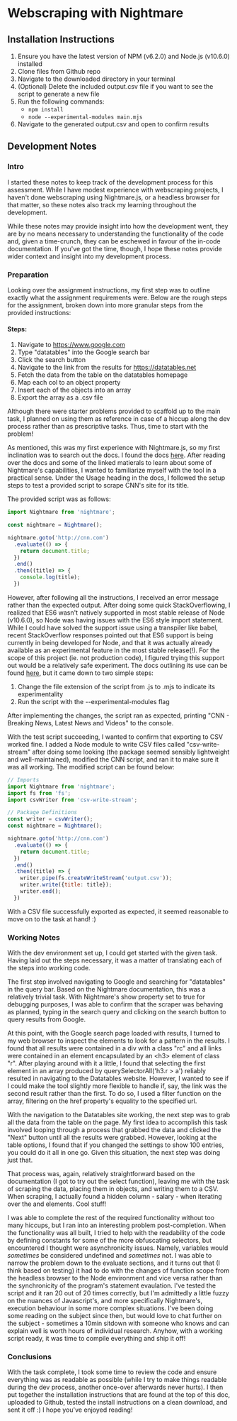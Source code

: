 # Webscraping with Nightmare

## Installation Instructions

1. Ensure you have the latest version of NPM (v6.2.0) and Node.js (v10.6.0) installed 
2. Clone files from Github repo
3. Navigate to the downloaded directory in your terminal
4. (Optional) Delete the included output.csv file if you want to see the script to generate a new file
4. Run the following commands:
     - ```npm install```
     - ```node --experimental-modules main.mjs```
5. Navigate to the generated output.csv and open to confirm results

## Development Notes

### Intro

I started these notes to keep track of the development process for this assessment. While I have modest experience with webscraping projects, I haven't done webscraping using Nightmare.js, or a headless browser for that matter, so these notes 
also track my learning throughout the development.

While these notes may provide insight into how the development went, they are by no means necessary to understanding the
functionality of the code and, given a time-crunch, they can be eschewed in favour of the in-code documentation. If you've 
got the time, though, I hope these notes provide wider context and insight into my development process. 

###	Preparation

Looking over the assignment instructions, my first step was to outline exactly what the assignment requirements were.
Below are the rough steps for the assignment, broken down into more granular steps from the provided instructions:

#### Steps:
1. Navigate to https://www.google.com
2. Type "datatables" into the Google search bar
3. Click the search button
4. Navigate to the link from the results for https://datatables.net
5. Fetch the data from the table on the datatables homepage
6. Map each col to an object property 
7. Insert each of the objects into an array
8. Export the array as a .csv file

Although there were starter problems provided to scaffold up to the main task, I planned on using them as reference in 
case of a hiccup along the dev process rather than as prescriptive tasks. Thus, time to start with the problem!

As mentioned, this was my first experience with Nightmare.js, so my first inclination was to search out the docs.
I found the docs [here](https://github.com/segmentio/nightmare). After reading over the docs and some of the linked matierals 
to learn about some of Nightmare's capabilities, I wanted to familiarize myself with the tool in a practical sense. Under 
the Usage heading in the docs, I followed the setup steps to test a provided script to scrape CNN's site for its title.

The provided script was as follows:

```javascript
import Nightmare from 'nightmare';

const nightmare = Nightmare();

nightmare.goto('http://cnn.com')
  .evaluate(() => {
    return document.title;
  })
  .end()
  .then((title) => {
    console.log(title);
  })
```

However, after following all the instructions, I received an error message rather than the expected output. After doing
some quick StackOverflowing, I realized that ES6 wasn't natively supported in most stable release of Node (v10.6.0), so 
Node was having issues with the ES6 style import statement. While I could have solved the support issue using a transpiler
like babel, recent StackOverflow responses pointed out that ES6 support is being currently in being developed for Node, and
that it was actually already available as an experimental feature in the most stable release(!). For the scope of this 
project (ie. not production code), I figured trying this support out would be a relatively safe experiment. The docs 
outlining its use can be found [here](https://nodejs.org/dist/latest-v9.x/docs/api/all.html#esm_enabling), but it came down 
to two simple steps:

1. Change the file extension of the script from .js to .mjs to indicate its experimentality
2. Run the script with the --experimental-modules flag

After implementing the changes, the script ran as expected, printing "CNN - Breaking News, Latest News and Videos" to the
console.

With the test script succeeding, I wanted to confirm that exporting to CSV worked fine. I added a Node module to write
CSV files called "csv-write-stream" after doing some looking (the package seemed sensibly lightweight and 
well-maintained), modified the CNN script, and ran it to make sure it was all working. The modified script can be found
below: 

```javascript
// Imports
import Nightmare from 'nightmare';
import fs from 'fs';
import csvWriter from 'csv-write-stream';

// Package Definitions
const writer = csvWriter();
const nightmare = Nightmare();

nightmare.goto('http://cnn.com')
  .evaluate(() => {
    return document.title;
  })
  .end()
  .then((title) => {
    writer.pipe(fs.createWriteStream('output.csv'));
    writer.write({title: title});
    writer.end();
  })
```

With a CSV file successfully exported as expected, it seemed reasonable to move on to the task at hand! :)

###	Working Notes

With the dev environment set up, I could get started with the given task. Having laid out the steps necessary, it
was a matter of translating each of the steps into working code.

The first step involved navigating to Google and searching for "datatables" in the query bar. Based on the Nightmare
documentation, this was a relatively trivial task. With Nightmare's show property set to true for debugging purposes,
I was able to confirm that the scraper was behaving as planned, typing in the search query and clicking on the search
button to query results from Google. 

At this point, with the Google search page loaded with results, I turned to my web browser to inspect the elements to
look for a pattern in the results. I found that all results were contained in a div with a class "rc" and all links
were contained in an <a> element encapsulated by an \<h3> element of class "r". After playing around with it a little,
I found that selecting the first element in an array produced by querySelectorAll('h3.r > a') reliably resulted in
navigating to the Datatables website. However, I wanted to see if I could make the tool slightly more flexible to
handle if, say, the link was the second result rather than the first. To do so, I used a filter function on the
array, filtering on the href property's equality to the specified url.

With the navigation to the Datatables site working, the next step was to grab all the data from the table on the
page. My first idea to accomplish this task involved looping through a process that grabbed the data and clicked 
the "Next" button 	until all the results were grabbed. However, looking at the table options, I found that if
you changed the settings to show 100 entries, you could do it all in one go. Given this situation, the next
step was doing just that. 

That process was, again, relatively straightforward based on the documentation (I got to try out the select function),
leaving me with the task of scraping the data, placing them in objects, and writing them to a CSV. When scraping, 
I actually found a hidden column - salary - when iterating over the <th> and <td> elements. Cool stuff! 

I was able to complete the rest of the required functionality without too many hiccups, but I ran into an interesting
problem post-completion. When the functionality was all built, I tried to help with the readability of the code
by defining constants for some of the more obfuscating selectors, but encountered I thought were asynchronicity 
issues. Namely, variables would *sometimes* be considered undefined and *sometimes* not. I was able to narrow the problem
down to the evaluate sections, and it turns out that (I think based on testing) it had to do with the changes of function
scope from the headless browser to the Node environment and vice versa rather than the synchronicity of the program's 
statement evaulation. I've tested the script and it ran 20 out of 20 times correctly, but I'm admittedly a little fuzzy 
on the nuances of Javascript's, and more specifically Nightmare's, 	execution behaviour in some more complex situations. 
I've been doing some reading on the subject since then, but would love to chat further on the subject - sometimes a 
10min sitdown with someone who knows and can explain well is worth hours of individual research. Anyhow, with a 
working script ready, it was time to compile everything and ship it off!

###	Conclusions

With the task complete, I took some time to review the code and ensure everything was as readable as possible 
(while I try to make things readable during the dev process, another once-over afterwards never hurts). I then put
together the installation instructions that are found at the top of this doc, uploaded to Github, tested 
the install instructions on a clean download, and sent it off :) I hope you've enjoyed reading! 

